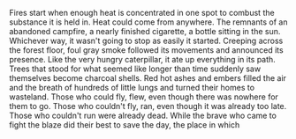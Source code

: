 Fires start when enough heat is concentrated in one spot to combust the substance it is held in. Heat could come from anywhere. The remnants of an abandoned campfire, a nearly finished cigarette, a bottle sitting in the sun. Whichever way, it wasn't going to stop as easily it started. 
Creeping across the forest floor, foul gray smoke followed its movements and announced its presence. Like the very hungry caterpillar, it ate up everything in its path. Trees that stood for what seemed like longer than time suddenly saw themselves become charcoal shells. 
Red hot ashes and embers filled the air and the breath of hundreds of little lungs and turned their homes to wasteland. 
Those who could fly, flew, even though there was nowhere for them to go. 
Those who couldn't fly, ran, even though it was already too late. 
Those who couldn't run were already dead.
While the brave who came to fight the blaze did their best to save the day, the place in which 
